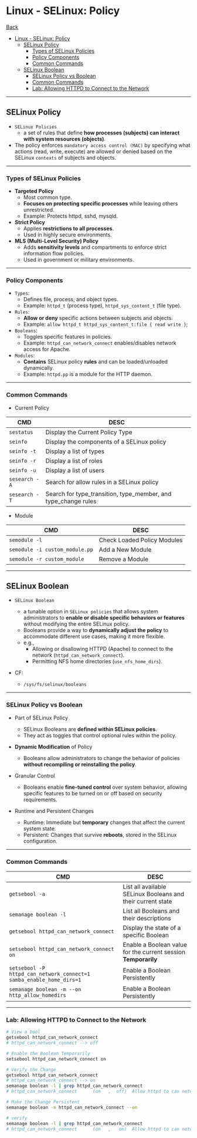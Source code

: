 # Linux - SELinux: Policy

[Back](../../index.md)

- [Linux - SELinux: Policy](#linux---selinux-policy)
  - [SELinux Policy](#selinux-policy)
    - [Types of SELinux Policies](#types-of-selinux-policies)
    - [Policy Components](#policy-components)
    - [Common Commands](#common-commands)
  - [SELinux Boolean](#selinux-boolean)
    - [SELinux Policy vs Boolean](#selinux-policy-vs-boolean)
    - [Common Commands](#common-commands-1)
    - [Lab: Allowing HTTPD to Connect to the Network](#lab-allowing-httpd-to-connect-to-the-network)

---

## SELinux Policy

- `SELinux Policies`
  - a set of rules that define **how processes (subjects) can interact with system resources (objects)**.
- The policy enforces `mandatory access control (MAC)` by specifying what actions (read, write, execute) are allowed or denied based on the SELinux `contexts` of subjects and objects.

---

### Types of SELinux Policies

- **Targeted Policy**
  - Most common type.
  - **Focuses on protecting specific processes** while leaving others unrestricted.
  - Example: Protects httpd, sshd, mysqld.
- **Strict Policy**
  - Applies **restrictions to all processes**.
  - Used in highly secure environments.
- **MLS (Multi-Level Security) Policy**
  - Adds **sensitivity levels** and compartments to enforce strict information flow policies.
  - Used in government or military environments.

---

### Policy Components

- `Types`:
  - Defines file, process, and object types.
  - Example: `httpd_t` (process type), `httpd_sys_content_t` (file type).
- `Rules`:
  - **Allow or deny** specific actions between subjects and objects.
  - Example: `allow httpd_t httpd_sys_content_t:file { read write }`;
- `Booleans`:
  - Toggles specific features in policies.
  - Example: `httpd_can_network_connect` enables/disables network access for Apache.
- `Modules`:
  - **Contains** SELinux policy **rules** and can be loaded/unloaded dynamically.
  - Example: `httpd.pp` is a module for the HTTP daemon.

---

### Common Commands

- Current Policy

| CMD           | DESC                                                           |
| ------------- | -------------------------------------------------------------- |
| `sestatus`    | Display the Current Policy Type                                |
| `seinfo`      | Display the components of a SELinux policy                     |
| `seinfo -t`   | Display a list of types                                        |
| `seinfo -r`   | Display a list of roles                                        |
| `seinfo -u`   | Display a list of users                                        |
| `sesearch -A` | Search for allow rules in a SELinux policy                     |
| `sesearch -T` | Search for type_transition, type_member, and type_change rules |

- Module

| CMD                            | DESC                        |
| ------------------------------ | --------------------------- |
| `semodule -l`                  | Check Loaded Policy Modules |
| `semodule -i custom_module.pp` | Add a New Module            |
| `semodule -r custom_module`    | Remove a Module             |

---

## SELinux Boolean

- `SELinux Boolean`

  - a tunable option in `SELinux policies` that allows system administrators to **enable or disable specific behaviors or features** without modifying the entire SELinux policy.
  - Booleans provide a way to **dynamically adjust the policy** to accommodate different use cases, making it more flexible.
  - e.g.,
    - Allowing or disallowing HTTPD (Apache) to connect to the network (`httpd_can_network_connect`).
    - Permitting NFS home directories (`use_nfs_home_dirs`).

- CF:
  - `/sys/fs/selinux/booleans`

---

### SELinux Policy vs Boolean

- Part of SELinux Policy

  - SELinux Booleans are **defined within SELinux policies**.
  - They act as toggles that control optional rules within the policy.

- **Dynamic Modification** of Policy

  - Booleans allow administrators to change the behavior of policies **without recompiling or reinstalling the policy**.

- Granular Control

  - Booleans enable **fine-tuned control** over system behavior, allowing specific features to be turned on or off based on security requirements.

- Runtime and Persistent Changes
  - Runtime: Immediate but **temporary** changes that affect the current system state.
  - Persistent: Changes that survive **reboots**, stored in the SELinux configuration.

---

### Common Commands

| CMD                                                                 | DESC                                                           |
| ------------------------------------------------------------------- | -------------------------------------------------------------- |
| `getsebool -a`                                                      | List all available SELinux Booleans and their current state    |
| `semanage boolean -l`                                               | List all Booleans and their descriptions                       |
| `getsebool httpd_can_network_connect`                               | Display the state of a specific Boolean                        |
| `setsebool httpd_can_network_connect on`                            | Enable a Boolean value for the current session **Temporarily** |
| `setsebool -P httpd_can_network_connect=1 samba_enable_home_dirs=1` | Enable a Boolean Persistently                                  |
| `semanage boolean -m --on http_allow_homedirs`                      | Enable a Boolean Persistently                                  |

---

### Lab: Allowing HTTPD to Connect to the Network

```sh
# View a bool
getsebool httpd_can_network_connect
# httpd_can_network_connect --> off

# Enable the Boolean Temporarily
setsebool httpd_can_network_connect on

# Verify the Change
getsebool httpd_can_network_connect
# httpd_can_network_connect --> on
semanage boolean -l | grep httpd_can_network_connect
# httpd_can_network_connect      (on   ,  off)  Allow httpd to can network connect

# Make the Change Persistent
semanage boolean -m httpd_can_network_connect --on

# verify
semanage boolean -l | grep httpd_can_network_connect
# httpd_can_network_connect      (on   ,   on)  Allow httpd to can network connect
```
